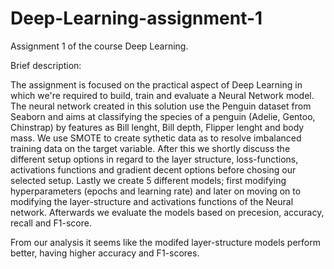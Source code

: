 # Deep-Learning-assignment-1
Assignment 1 of the course Deep Learning.

Brief description:

The assignment is focused on the practical aspect of Deep Learning in which we're required to build, train and evaluate a Neural Network model.
The neural network created in this solution use the Penguin dataset from Seaborn and aims at classifying the species of a penguin (Adelie, Gentoo, Chinstrap) by features as Bill lenght, Bill depth, Flipper lenght and body mass. 
We use SMOTE to create sythetic data as to resolve imbalanced training data on the target variable.
After this we shortly discuss the different setup options in regard to the layer structure, loss-functions, activations functions and gradient decent options before chosing our selected setup.
Lastly we create 5 different models; first modifying hyperparameters (epochs and learning rate) and later on moving on to modifying the layer-structure and activations functions of the Neural network.
Afterwards we evaluate the models based on precesion, accuracy, recall and F1-score. 

From our analysis it seems like the modifed layer-structure models perform better, having higher accuracy and F1-scores. 
